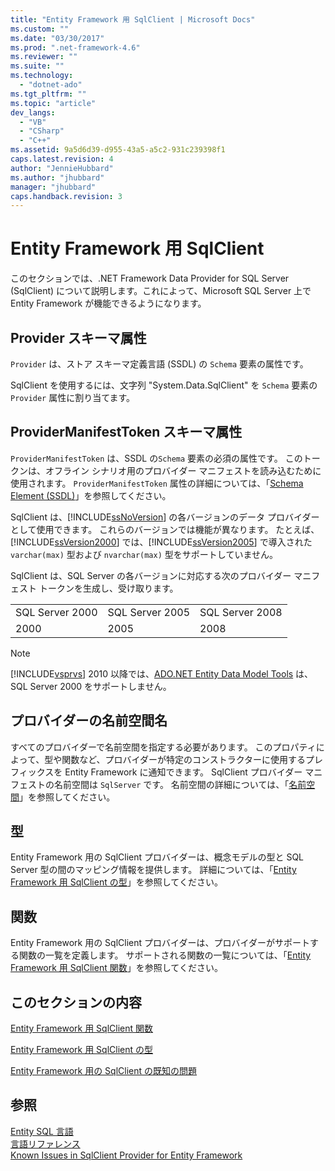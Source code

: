 ```yaml
---
title: "Entity Framework 用 SqlClient | Microsoft Docs"
ms.custom: ""
ms.date: "03/30/2017"
ms.prod: ".net-framework-4.6"
ms.reviewer: ""
ms.suite: ""
ms.technology: 
  - "dotnet-ado"
ms.tgt_pltfrm: ""
ms.topic: "article"
dev_langs: 
  - "VB"
  - "CSharp"
  - "C++"
ms.assetid: 9a5d6d39-d955-43a5-a5c2-931c239398f1
caps.latest.revision: 4
author: "JennieHubbard"
ms.author: "jhubbard"
manager: "jhubbard"
caps.handback.revision: 3
---
```

# Entity Framework 用 SqlClient
このセクションでは、.NET Framework Data Provider for SQL Server \(SqlClient\) について説明します。これによって、Microsoft SQL Server 上で Entity Framework が機能できるようになります。  
  
## Provider スキーマ属性  
 `Provider` は、ストア スキーマ定義言語 \(SSDL\) の `Schema` 要素の属性です。  
  
 SqlClient を使用するには、文字列 "System.Data.SqlClient" を `Schema` 要素の `Provider` 属性に割り当てます。  
  
## ProviderManifestToken スキーマ属性  
 `ProviderManifestToken` は、SSDL の`Schema` 要素の必須の属性です。  このトークンは、オフライン シナリオ用のプロバイダー マニフェストを読み込むために使用されます。  `ProviderManifestToken` 属性の詳細については、「[Schema Element \(SSDL\)](http://msdn.microsoft.com/ja-jp/fec75ae4-7f16-4421-9265-9dac61509222)」を参照してください。  
  
 SqlClient は、[!INCLUDE[ssNoVersion](../../../../../includes/ssnoversion-md.md)] の各バージョンのデータ プロバイダーとして使用できます。  これらのバージョンでは機能が異なります。  たとえば、[!INCLUDE[ssVersion2000](../../../../../includes/ssversion2000-md.md)] では、[!INCLUDE[ssVersion2005](../../../../../includes/ssversion2005-md.md)] で導入された `varchar(max)` 型および `nvarchar(max)` 型をサポートしていません。  
  
 SqlClient は、SQL Server の各バージョンに対応する次のプロバイダー マニフェスト トークンを生成し、受け取ります。  
  
||||  
|-|-|-|  
|SQL Server 2000|SQL Server 2005|SQL Server 2008|  
|2000|2005|2008|  
  
> [!NOTE]
>  [!INCLUDE[vsprvs](../../../../../includes/vsprvs-md.md)] 2010 以降では、[ADO.NET Entity Data Model  Tools](http://msdn.microsoft.com/ja-jp/91076853-0881-421b-837a-f582f36be527) は、SQL Server 2000 をサポートしません。  
  
## プロバイダーの名前空間名  
 すべてのプロバイダーで名前空間を指定する必要があります。  このプロパティによって、型や関数など、プロバイダーが特定のコンストラクターに使用するプレフィックスを Entity Framework に通知できます。  SqlClient プロバイダー マニフェストの名前空間は `SqlServer` です。  名前空間の詳細については、「[名前空間](../../../../../docs/framework/data/adonet/ef/language-reference/namespaces-entity-sql.md)」を参照してください。  
  
## 型  
 Entity Framework 用の SqlClient プロバイダーは、概念モデルの型と SQL Server 型の間のマッピング情報を提供します。  詳細については、「[Entity Framework 用 SqlClient の型](../../../../../docs/framework/data/adonet/ef/sqlclient-for-ef-types.md)」を参照してください。  
  
## 関数  
 Entity Framework 用の SqlClient プロバイダーは、プロバイダーがサポートする関数の一覧を定義します。  サポートされる関数の一覧については、「[Entity Framework 用 SqlClient 関数](../../../../../docs/framework/data/adonet/ef/sqlclient-for-ef-functions.md)」を参照してください。  
  
## このセクションの内容  
 [Entity Framework 用 SqlClient 関数](../../../../../docs/framework/data/adonet/ef/sqlclient-for-ef-functions.md)  
  
 [Entity Framework 用 SqlClient の型](../../../../../docs/framework/data/adonet/ef/sqlclient-for-ef-types.md)  
  
 [Entity Framework 用の SqlClient の既知の問題](../../../../../docs/framework/data/adonet/ef/known-issues-in-sqlclient-for-entity-framework.md)  
  
## 参照  
 [Entity SQL 言語](../../../../../docs/framework/data/adonet/ef/language-reference/entity-sql-language.md)   
 [言語リファレンス](../../../../../docs/framework/data/adonet/ef/language-reference/index.md)   
 [Known Issues in SqlClient Provider for Entity Framework](../../../../../docs/framework/data/adonet/ef/sqlclient-for-the-entity-framework.md)